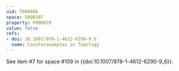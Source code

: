 ```yaml
---
uid: T000406
space: S000107
property: P000029
value: false
refs:
- doi: 10.1007/978-1-4612-6290-9_6
  name: Counterexamples in Topology
---
```


See item #7 for space #109 in {{doi:10.1007/978-1-4612-6290-9_6}}.
